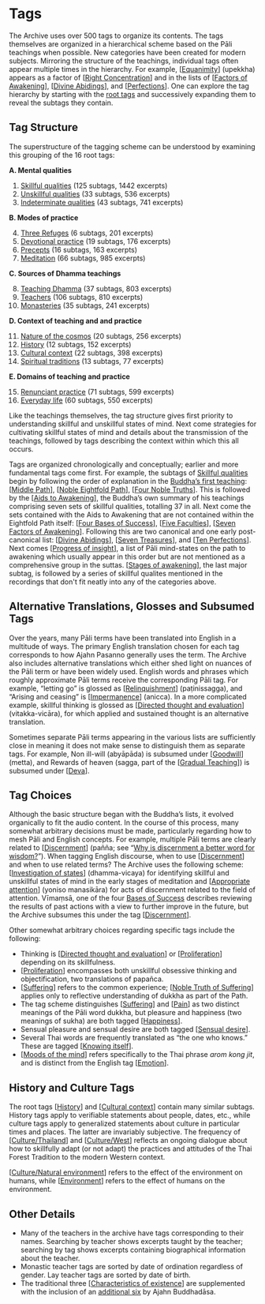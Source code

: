 <!--HTML <img src="../../pages/images/photos/Preparation for novice going forth 2016.jpg" alt="Preparation for novice going forth 2016" id="cover" title="Preparation for novice going forth 2016" align="bottom" width="200" border="0"/> -->

# Tags
The Archive uses over 500 tags to organize its contents.
The tags themselves are organized in a hierarchical scheme based on the Pāli teachings when possible. New categories have been created for modern subjects. Mirroring the structure of the teachings, individual tags often appear multiple times in the hierarchy. For example, [[Equanimity](../../pages/tags/equanimity.html)] (upekkha) appears as a factor of [[Right Concentration](../../pages/tags/right-concentration.html)] and in the lists of [[Factors of Awakening](../../pages/tags/factors-of-awakening.html)], [[Divine Abidings](../../pages/tags/divine-abidings.html)], and [[Perfections](../../pages/tags/perfections.html)]. One can explore the tag hierarchy by starting with the [root tags](../../pages/drilldown/root.html) and successively expanding them to reveal the subtags they contain.

## Tag Structure

The superstructure of the tagging scheme can be understood by examining this grouping of the 16 root tags:

__A. Mental qualities__

1. [Skillful qualities](../../pages/drilldown/skillful-qualities.html#skillful-qualities) (125 subtags, 1442 excerpts)
2. [Unskillful qualities](../../pages/drilldown/unskillful-qualities.html#unskillful-qualities) (33 subtags, 536 excerpts)
3. [Indeterminate qualities](../../pages/drilldown/indeterminate-qualities.html#indeterminate-qualities) (43 subtags, 741 excerpts)

 __B. Modes of practice__

4. [Three Refuges](../../pages/drilldown/three-refuges.html#three-refuges) (6 subtags, 201 excerpts)
5. [Devotional practice](../../pages/drilldown/devotional-practice.html#devotional-practice) (19 subtags, 176 excerpts)
6. [Precepts](../../pages/drilldown/precepts.html#precepts) (16 subtags, 163 excerpts)
7. [Meditation](../../pages/drilldown/meditation.html#meditation) (66 subtags, 985 excerpts)

 __C. Sources of Dhamma teachings__

8. [Teaching Dhamma](../../pages/drilldown/teaching-dhamma.html#teaching-dhamma) (37 subtags, 803 excerpts)
9. [Teachers](../../pages/drilldown/teachers.html#teachers) (106 subtags, 810 excerpts)
10. [Monasteries](../../pages/drilldown/monasteries.html#monasteries) (35 subtags, 241 excerpts)

 __D. Context of teaching and and practice__

11. [Nature of the cosmos](../../pages/drilldown/nature-of-the-cosmos.html#nature-of-the-cosmos) (20 subtags, 256 excerpts)
12. [History](../../pages/drilldown/history.html#history) (12 subtags, 152 excerpts)
13. [Cultural context](../../pages/drilldown/cultural-context.html#cultural-context) (22 subtags, 398 excerpts)
14. [Spiritual traditions](../../pages/drilldown/spiritual-traditions.html#spiritual-traditions) (13 subtags, 77 excerpts)

 __E. Domains of teaching and practice__

15. [Renunciant practice](../../pages/drilldown/renunciant-practice.html#renunciant-practice) (71 subtags, 599 excerpts)
16. [Everyday life](../../pages/drilldown/everyday-life.html#everyday-life) (60 subtags, 550 excerpts)

Like the teachings themselves, the tag structure gives first priority to understanding skillful and unskillful states of mind. Next come strategies for cultivating skillful states of mind and details about the transmission of the teachings, followed by tags describing the context within which this all occurs.

Tags are organized chronologically and conceptually; earlier and more fundamental tags come first. For example, the subtags of [Skillful qualities](../../pages/drilldown/skillful-qualities.html#skillful-qualities) begin by following the order of explanation in the [Buddha’s first teaching](https://www.abhayagiri.org/media/books/Chanting-Book-Vol-1-Web.pdf#page=110): [[Middle Path](../../pages/tags/middle-path.html)], [[Noble Eightfold Path](../../pages/tags/eightfold-path.html)], [[Four Noble Truths](../../pages/tags/four-noble-truths.html)]. This is followed by the [[Aids to Awakening](../../pages/tags/aids-to-awakening.html)], the Buddha’s own summary of his teachings comprising seven sets of skillful qualities, totalling 37 in all. Next come the sets contained with the Aids to Awakening that are not contained within the Eightfold Path itself: [[Four Bases of Success](../../pages/tags/bases-of-success.html)], [[Five Faculties](../../pages/tags/faculties.html)], [[Seven Factors of Awakening](../../pages/tags/factors-of-awakening.html)]. Following this are two canonical and one early post-canonical list: [[Divine Abidings](../../pages/tags/divine-abidings.html)], [[Seven Treasures](../../pages/tags/treasures.html)], and [[Ten Perfections](../../pages/tags/perfections.html)]. Next comes [[Progress of insight](../../pages/tags/progress-of-insight.html)], a list of Pāli mind-states on the path to awakening which usually appear in this order but are not mentioned as a comprehensive group in the suttas. [[Stages of awakening](../../pages/tags/stages-of-awakening.html)], the last major subtag, is followed by a series of skillful qualites mentioned in the recordings that don't fit neatly into any of the categories above.


## Alternative Translations, Glosses and Subsumed Tags
Over the years, many Pāli terms have been translated into English in a multitude of ways. The primary English translation chosen for each tag corresponds to how Ajahn Pasanno generally uses the term. The Archive also includes alternative translations which either shed light on nuances of the Pāli term or have been widely used. English words and phrases which roughly approximate Pāli terms receive the corresponding Pāli tag. For example, “letting go” is glossed as [[Relinquishment](../../pages/tags/relinquishment.html)] (paṭinissagga), and “Arising and ceasing” is [[Impermanence](../../pages/tags/impermanence.html)] (anicca). In a more complicated example, skillful thinking is glossed as [[Directed thought and evaluation](../../pages/tags/directed-thought-and-evaluation.html)] (vitakka-vicāra), for which applied and sustained thought is an alternative translation.

Sometimes separate Pāli terms appearing in the various lists are sufficiently close in meaning it does not make sense to distinguish them as separate tags. For example, Non ill-will (abyāpāda) is subsumed under [[Goodwill](../../pages/tags/goodwill.html)] (metta), and Rewards of heaven (sagga, part of the [[Gradual Teaching](../../pages/tags/gradual-teaching.html)]) is subsumed under [[Deva](../../pages/tags/deva.html)].
## Tag Choices

Although the basic structure began with the Buddha’s lists, it evolved organically to fit the audio content. In the course of this process, many somewhat arbitrary decisions must be made, particularly regarding how to mesh Pāli and English concepts. For example, multiple Pāli terms are clearly related to [[Discernment](../../pages/tags/discernment.html)] (pañña; see “[Why is discernment a better word for wisdom?](../../pages/events/SRD2013.html#SRD2013_S01_F03)”). When tagging English discourse, when to use [[Discernment](../../pages/tags/discernment.html)] and when to use related terms? The Archive uses the following scheme: [[Investigation of states](../../pages/tags/investigation-of-states.html)] (dhamma-vicaya) for identifying skillful and unskillful states of mind in the early stages of meditation and [[Appropriate attention](../../pages/tags/appropriate-attention.html)] (yoniso manasikāra) for acts of discernment related to the field of attention. Vīmaṃsā, one of the four [Bases of Success](../../pages/drilldown/bases-of-success.html#bases-of-success) describes reviewing the results of past actions with a view to further improve in the future, but the Archive subsumes this under the tag [[Discernment](../../pages/tags/discernment.html)].

Other somewhat arbitrary choices regarding specific tags include the following:

 - Thinking is [[Directed thought and evaluation](../../pages/tags/directed-thought-and-evaluation.html)] or [[Proliferation](../../pages/tags/proliferation.html)] depending on its skillfulness.
 - [[Proliferation](../../pages/tags/proliferation.html)] encompasses both unskillful obsessive thinking and objectification, two translations of papañca.
 - [[Suffering](../../pages/tags/suffering.html)] refers to the common experience; [[Noble Truth of Suffering](../../pages/tags/noble-truth-of-suffering.html)] applies only to reflective understanding of dukkha as part of the Path.
 - The tag scheme distinguishes [[Suffering](../../pages/tags/suffering.html)] and [[Pain](../../pages/tags/pain.html)] as two distinct meanings of the Pāli word dukkha, but pleasure and happiness (two meanings of sukha) are both tagged [[Happiness](../../pages/tags/happiness.html)].
 - Sensual pleasure and sensual desire are both tagged [[Sensual desire](../../pages/tags/sensual-desire.html)].
 - Several Thai words are frequently translated as “the one who knows.” These are tagged [[Knowing itself](../../pages/tags/knowing-itself.html)].
 - [[Moods of the mind](../../pages/tags/moods-of-the-mind.html)] refers specifically to the Thai phrase _arom kong jit_, and is distinct from the English tag [[Emotion](../../pages/tags/emotion.html)].

## History and Culture Tags

The root tags [[History](../../pages/tags/history.html)] and [[Cultural context](../../pages/tags/cultural-context.html)] contain many similar subtags. History tags apply to verifiable statements about people, dates, etc., while culture tags apply to generalized statements about culture in particular times and places. The latter are invariably subjective. The frequency of [[Culture/Thailand](../../pages/tags/culturethailand.html)] and [[Culture/West](../../pages/tags/culturewest.html)] reflects an ongoing dialogue about how to skillfully adapt (or not adapt) the practices and attitudes of the Thai Forest Tradition to the modern Western context.

[[Culture/Natural environment](../../pages/tags/culturenatural-environment.html)] refers to the effect of the environment on humans, while [[Environment](../../pages/tags/environment.html)] refers to the effect of humans on the environment.

## Other Details
 - Many of the teachers in the archive have tags corresponding to their names. Searching by teacher shows excerpts taught by the teacher; searching by tag shows excerpts containing biographical information about the teacher.
 - Monastic teacher tags are sorted by date of ordination regardless of gender. Lay teacher tags are sorted by date of birth.
 - The traditional three [[Characteristics of existence](../../pages/tags/characteristics-of-existence.html)] are supplemented with the inclusion of an [additional six](https://www.abhayagiri.org/media/discs/2015WinterRetreat/Sources/Pasanno_Amaro_The_Island.pdf#page=116) by Ajahn Buddhadāsa.




